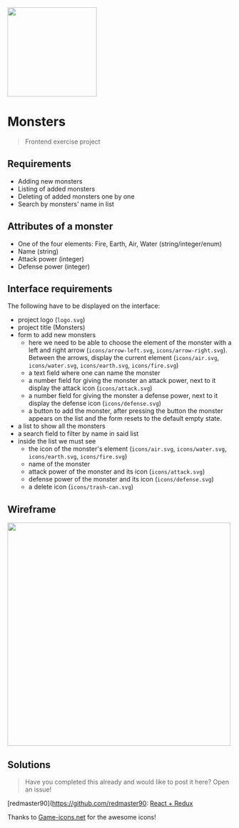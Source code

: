 <img src="./logo.svg" width="200" />

# Monsters
> Frontend exercise project

## Requirements
- Adding new monsters
- Listing of added monsters
- Deleting of added monsters one by one
- Search by monsters' name in list

## Attributes of a monster
- One of the four elements: Fire, Earth, Air, Water (string/integer/enum)
- Name (string)
- Attack power (integer)
- Defense power (integer)

## Interface requirements
The following have to be displayed on the interface:
- project logo (`logo.svg`)
- project title (Monsters)
- form to add new monsters
  - here we need to be able to choose the element of the monster with a left and right arrow (`icons/arrow-left.svg`, `icons/arrow-right.svg`). Between the arrows, display the current element (`icons/air.svg`, `icons/water.svg`, `icons/earth.svg`, `icons/fire.svg`)
  - a text field where one can name the monster
  - a number field for giving the monster an attack power, next to it display the attack icon (`icons/attack.svg`)
  - a number field for giving the monster a defense power, next to it display the defense icon (`icons/defense.svg`)
  - a button to add the monster, after pressing the button the monster appears on the list and the form resets to the default empty state.
- a list to show all the monsters
- a search field to filter by name in said list
- inside the list we must see
  - the icon of the monster's element (`icons/air.svg`, `icons/water.svg`, `icons/earth.svg`, `icons/fire.svg`)
  - name of the monster
  - attack power of the monster and its icon (`icons/attack.svg`)
  - defense power of the monster and its icon (`icons/defense.svg`)
  - a delete icon (`icons/trash-can.svg`)


## Wireframe
<img src="./wireframe.png" width="500" />

## Solutions
> Have you completed this already and would like to post it here? Open an issue!

[redmaster90](https://github.com/redmaster90: [React + Redux](https://github.com/redmaster90/monsters)

Thanks to [Game-icons.net](https://game-icons.net/) for the awesome icons!
